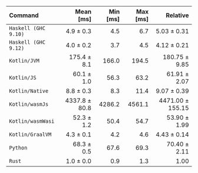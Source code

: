 | Command | Mean [ms] | Min [ms] | Max [ms] | Relative |
|:---|---:|---:|---:|---:|
| `Haskell (GHC 9.10)` | 4.9 ± 0.3 | 4.5 | 6.7 | 5.03 ± 0.31 |
| `Haskell (GHC 9.12)` | 4.0 ± 0.2 | 3.7 | 4.5 | 4.12 ± 0.21 |
| `Kotlin/JVM` | 175.4 ± 8.1 | 166.0 | 194.5 | 180.75 ± 9.85 |
| `Kotlin/JS` | 60.1 ± 1.0 | 56.3 | 63.2 | 61.91 ± 2.07 |
| `Kotlin/Native` | 8.8 ± 0.3 | 8.3 | 11.4 | 9.07 ± 0.39 |
| `Kotlin/wasmJs` | 4337.8 ± 80.8 | 4286.2 | 4561.1 | 4471.00 ± 155.15 |
| `Kotlin/wasmWasi` | 52.3 ± 1.2 | 50.4 | 54.7 | 53.90 ± 1.99 |
| `Kotlin/GraalVM` | 4.3 ± 0.1 | 4.2 | 4.6 | 4.43 ± 0.14 |
| `Python` | 68.3 ± 0.5 | 67.6 | 69.3 | 70.40 ± 2.11 |
| `Rust` | 1.0 ± 0.0 | 0.9 | 1.3 | 1.00 |
